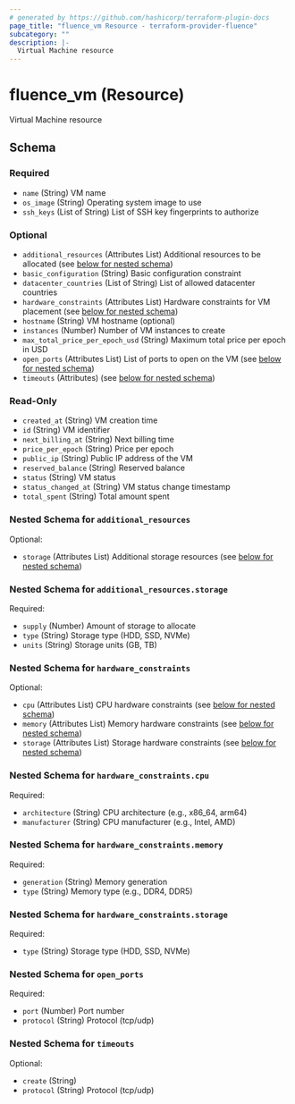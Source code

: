 ```yaml
---
# generated by https://github.com/hashicorp/terraform-plugin-docs
page_title: "fluence_vm Resource - terraform-provider-fluence"
subcategory: ""
description: |-
  Virtual Machine resource
---
```


# fluence_vm (Resource)

Virtual Machine resource



<!-- schema generated by tfplugindocs -->
## Schema

### Required

- `name` (String) VM name
- `os_image` (String) Operating system image to use
- `ssh_keys` (List of String) List of SSH key fingerprints to authorize

### Optional

- `additional_resources` (Attributes List) Additional resources to be allocated (see [below for nested schema](#nestedatt--additional_resources))
- `basic_configuration` (String) Basic configuration constraint
- `datacenter_countries` (List of String) List of allowed datacenter countries
- `hardware_constraints` (Attributes List) Hardware constraints for VM placement (see [below for nested schema](#nestedatt--hardware_constraints))
- `hostname` (String) VM hostname (optional)
- `instances` (Number) Number of VM instances to create
- `max_total_price_per_epoch_usd` (String) Maximum total price per epoch in USD
- `open_ports` (Attributes List) List of ports to open on the VM (see [below for nested schema](#nestedatt--open_ports))
- `timeouts` (Attributes) (see [below for nested schema](#nestedatt--timeouts))

### Read-Only

- `created_at` (String) VM creation time
- `id` (String) VM identifier
- `next_billing_at` (String) Next billing time
- `price_per_epoch` (String) Price per epoch
- `public_ip` (String) Public IP address of the VM
- `reserved_balance` (String) Reserved balance
- `status` (String) VM status
- `status_changed_at` (String) VM status change timestamp
- `total_spent` (String) Total amount spent

<a id="nestedatt--additional_resources"></a>
### Nested Schema for `additional_resources`

Optional:

- `storage` (Attributes List) Additional storage resources (see [below for nested schema](#nestedatt--additional_resources--storage))

<a id="nestedatt--additional_resources--storage"></a>
### Nested Schema for `additional_resources.storage`

Required:

- `supply` (Number) Amount of storage to allocate
- `type` (String) Storage type (HDD, SSD, NVMe)
- `units` (String) Storage units (GB, TB)


<a id="nestedatt--hardware_constraints"></a>
### Nested Schema for `hardware_constraints`

Optional:

- `cpu` (Attributes List) CPU hardware constraints (see [below for nested schema](#nestedatt--hardware_constraints--cpu))
- `memory` (Attributes List) Memory hardware constraints (see [below for nested schema](#nestedatt--hardware_constraints--memory))
- `storage` (Attributes List) Storage hardware constraints (see [below for nested schema](#nestedatt--hardware_constraints--storage))

<a id="nestedatt--hardware_constraints--cpu"></a>
### Nested Schema for `hardware_constraints.cpu`

Required:

- `architecture` (String) CPU architecture (e.g., x86_64, arm64)
- `manufacturer` (String) CPU manufacturer (e.g., Intel, AMD)


<a id="nestedatt--hardware_constraints--memory"></a>
### Nested Schema for `hardware_constraints.memory`

Required:

- `generation` (String) Memory generation
- `type` (String) Memory type (e.g., DDR4, DDR5)


<a id="nestedatt--hardware_constraints--storage"></a>
### Nested Schema for `hardware_constraints.storage`

Required:

- `type` (String) Storage type (HDD, SSD, NVMe)


<a id="nestedatt--open_ports"></a>
### Nested Schema for `open_ports`

Required:

- `port` (Number) Port number
- `protocol` (String) Protocol (tcp/udp)


<a id="nestedatt--timeouts"></a>
### Nested Schema for `timeouts`

Optional:

- `create` (String)
- `protocol` (String) Protocol (tcp/udp)
